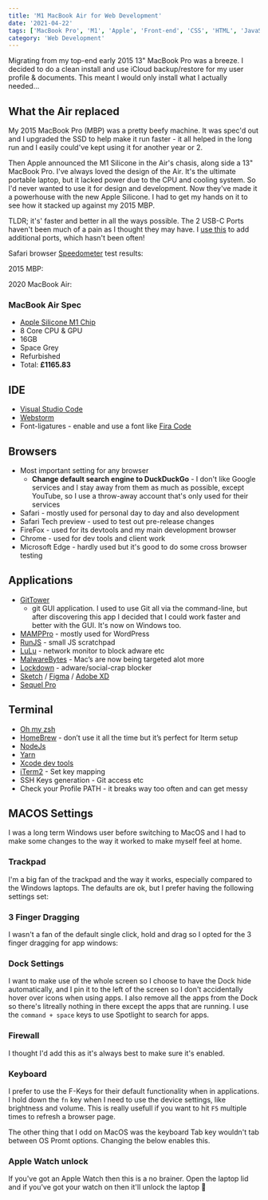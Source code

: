```yaml
---
title: 'M1 MacBook Air for Web Development'
date: '2021-04-22'
tags: ['MacBook Pro', 'M1', 'Apple', 'Front-end', 'CSS', 'HTML', 'JavaScript', 'Git', 'IDE']
category: 'Web Development'
---
```


<p class="introduction">Migrating from my top-end early 2015 13" MacBook Pro was a breeze. I decided to do a clean install and use iCloud backup/restore for my user profile & documents. This meant I would only install what I actually needed...</p>

## What the Air replaced
My 2015 MacBook Pro (MBP) was a pretty beefy machine. It was spec'd out and I upgraded the SSD to help make it run faster - it all helped in the long run and I easily could've kept using it for another year or 2.

Then Apple announced the M1 Silicone in the Air's chasis, along side a 13" MacBook Pro. I've always loved the design of the Air. It's the ultimate portable laptop, but it lacked power due to the CPU and cooling system. So I'd never wanted to use it for design and development. Now they've made it a powerhouse with the new Apple Silicone. I had to get my hands on it to see how it stacked up against my 2015 MBP.

TLDR; it's' faster and better in all the ways possible. The 2 USB-C Ports haven't been much of a pain as I thought they may have. I [use this](https://www.amazon.co.uk/gp/product/B08K7KS2K9/ref=ppx_yo_dt_b_search_asin_title?ie=UTF8&psc=1) to add additional ports, which hasn't been often!

Safari browser [Speedometer](https://browserbench.org/Speedometer2.0/) test results:

2015 MBP:

<article-image src="blog/macsetup/MacBookPro2015.png" alt="trackpad settings" class="mb-10" ></article-image>


2020 MacBook Air:

<article-image src="blog/macsetup/MacBookAir2020.jpg" alt="trackpad settings" class="mb-10" ></article-image>


### MacBook Air Spec
- [Apple Silicone M1 Chip](https://www.apple.com/uk/newsroom/2020/11/apple-unleashes-m1/)
- 8 Core CPU & GPU
- 16GB
- Space Grey
- Refurbished
- Total: <strong>£1165.83</strong>

## IDE
- [Visual Studio Code](https://code.visualstudio.com/?wt.mc_id=DX_841432)
- [Webstorm](https://www.jetbrains.com/webstorm/)
- Font-ligatures - enable and use a font like [Fira Code](https://github.com/tonsky/FiraCode)

## Browsers
- Most important setting for any browser
  - <strong>Change default search engine to DuckDuckGo</strong> - I don't like Google services and I stay away from them as much as possible, except YouTube, so I use a throw-away account that's only used for their services
- Safari - mostly used for personal day to day and also development
- Safari Tech preview - used to test out pre-release changes
- FireFox - used for its devtools and my main development browser
- Chrome - used for dev tools and client work
- Microsoft Edge - hardly used but it's good to do some cross browser testing

## Applications
- [GitTower](https://www.git-tower.com/p/refer-a-friend/R-V6U62EWPZV)
  - git GUI application. I used to use Git all via the command-line, but after discovering this app I decided that I could work faster and better with the GUI. It's now on Windows too.
- [MAMPPro](https://www.mamp.info/en/downloads/) - mostly used for WordPress
- [RunJS](https://runjs.app) - small JS scratchpad
- [LuLu](https://objective-see.com/products/lulu.html) - network monitor to block adware etc
- [MalwareBytes](https://www.malwarebytes.com/mac) - Mac’s are now being targeted alot more
- [Lockdown](https://apps.apple.com/us/app/lockdown-privacy-desktop/id1483255076?mt=12) - adware/social-crap blocker
- [Sketch](https://www.sketch.com/) / [Figma](https://www.figma.com/downloads/) / [Adobe XD](https://www.adobe.com/uk/products/xd.html)
- [Sequel Pro](https://www.sequelpro.com)

## Terminal
- [Oh my zsh](http://ohmyz.sh/)
- [HomeBrew](https://brew.sh) - don’t use it all the time but it’s perfect for Iterm setup
- [NodeJs](https://nodejs.org/en/)
- [Yarn](https://yarnpkg.com)
- [Xcode dev tools]()
- [iTerm2](https://iterm2.com) - Set key mapping
- SSH Keys generation - Git access etc
- Check your Profile PATH - it breaks way too often and can get messy

## MACOS Settings
I was a long term Windows user before switching to MacOS and I had to make some changes to the way it worked to make myself feel at home.

### Trackpad
I'm a big fan of the trackpad and the way it works, especially compared to the Windows laptops. The defaults are ok, but I prefer having the following settings set:

<article-image src="blog/macsetup/Trackpad.png" alt="trackpad settings" ></article-image>

### 3 Finger Dragging
I wasn't a fan of the default single click, hold and drag so I opted for the 3 finger dragging for app windows:

<article-image src="blog/macsetup/3FingerDragging.png" alt="enable 3 Finger Dragging" ></article-image>

### Dock Settings
I want to make use of the whole screen so I choose to have the Dock hide automatically, and I pin it to the left of the screen so I don't accidentally hover over icons when using apps. I also remove all the apps from the Dock so there's litreally nothing in there except the apps that are running. I use the `command + space` keys to use Spotlight to search for apps.

<article-image src="blog/macsetup/DockSettings.png" alt="Dock Setting" ></article-image>

### Firewall
I thought I'd add this as it's always best to make sure it's enabled.

<article-image src="blog/macsetup/Firewall.png" alt="Firewall" ></article-image>

### Keyboard
I prefer to use the F-Keys for their default functionality when in applications. I hold down the `fn` key when I need to use the device settings, like brightness and volume. This is really usefull if you want to hit `F5` multiple times to refresh a browser page.

<article-image src="blog/macsetup/Keyboard-FKeys.png" alt="F keys" ></article-image>

The other thing that I odd on MacOS was the keyboard Tab key wouldn't tab between OS Promt options. Changing the below enables this.

<article-image src="blog/macsetup/Keyboard-TabNavigation.png" alt="Tab key" ></article-image>

### Apple Watch unlock

If you've got an Apple Watch then this is a no brainer. Open the laptop lid and if you've got your watch on then it'll unlock the laptop 🤯

<article-image src="blog/macsetup/AppleWatch.png" alt="Unlock with Apple Watch" ></article-image>
